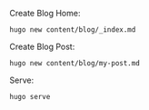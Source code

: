 Create Blog Home:

```
hugo new content/blog/_index.md
```

Create Blog Post:

```
hugo new content/blog/my-post.md
```

Serve:

```
hugo serve
```
